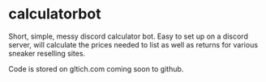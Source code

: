# calculatorbot
Short, simple, messy discord calculator bot. Easy to set up on a discord server, will calculate the prices needed to list as well as returns for various sneaker reselling sites.


Code is stored on gltich.com coming soon to github.

